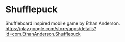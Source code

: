 # Shufflepuck
Shuffleboard inspired mobile game by Ethan Anderson.
https://play.google.com/store/apps/details?id=com.EthanAnderson.Shufflepuck
